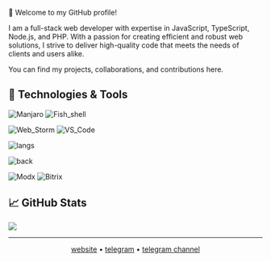 👋 Welcome to my GitHub profile!

I am a full-stack web developer with expertise in JavaScript, TypeScript, Node.js, and PHP. With a passion for creating efficient and robust web solutions, I strive to deliver high-quality code that meets the needs of clients and users alike.

You can find my projects, collaborations, and contributions here.

## 🔧 Technologies & Tools

![Manjaro](https://img.shields.io/badge/OS-Manjaro-35BF5C?style=for-the-badge&logo=manjaro)
![Fish_shell](https://img.shields.io/badge/Shell-fish-333?style=for-the-badge&logo=gnu-bash&logoColor=white)

![Web_Storm](https://img.shields.io/badge/Editor-Web_Storm-000?style=for-the-badge&logo=webstorm)
![VS_Code](https://img.shields.io/badge/Editor-VS_Code-007ACC?style=for-the-badge&logo=visual-studio-code)

![langs](https://skillicons.dev/icons?theme=dark&i=nodejs,php,js,ts,angular,react,vue)

![back](https://skillicons.dev/icons?theme=dark&i=nestjs,nuxt,laravel)

![Modx](https://img.shields.io/badge/cms-modx-167BBF?style=for-the-badge&logo=modx)
![Bitrix](https://img.shields.io/badge/cms-bitrix-00AEF0?style=for-the-badge&logo=bitrix)

## &#x1f4c8; GitHub Stats

![](https://github-readme-stats.vercel.app/api?username=alexsoin&show_icons=true&theme=vue-dark&hide_border=true&card_width=540)

----

<p align="center">
  <a href="https://zencod.ru">website</a> •
  <a href="https://t.me/alexsoin">telegram</a> •
  <a href="https://t.me/zencod">telegram channel</a>
</p>
